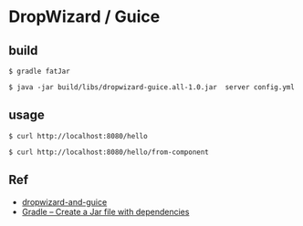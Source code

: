 # DropWizard / Guice

## build
```
$ gradle fatJar

$ java -jar build/libs/dropwizard-guice.all-1.0.jar  server config.yml
```

## usage
```
$ curl http://localhost:8080/hello

$ curl http://localhost:8080/hello/from-component
```

## Ref

* [dropwizard-and-guice](https://dzone.com/articles/dropwizard-and-guice)
* [Gradle – Create a Jar file with dependencies](https://www.mkyong.com/gradle/gradle-create-a-jar-file-with-dependencies/)